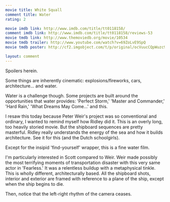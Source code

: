 ```yaml
---
movie title: White Squall
comment title: Water
rating: 2

movie imdb link: http://www.imdb.com/title/tt0118158/
comment imdb link: http://www.imdb.com/title/tt0118158/reviews-53
movie tmdb link: http://www.themoviedb.org/movie/10534
movie tmdb trailer: http://www.youtube.com/watch?v=69ZoLvE9SpQ
movie tmdb poster: http://cf2.imgobject.com/t/p/original/ocVuucCQpWuzc9hH7okjUE47znn.jpg

layout: comment
---
```


Spoilers herein.

Some things are inherently cinematic: explosions/fireworks, cars, architecture... and  water.

Water is a challenge though. Some projects are built around the opportunities that water  provides: 'Perfect Storm,' 'Master and Commander,' 'Hard Rain,' 'What Dreams May  Come...' and this.

I resaw this today because Peter Weir's project was so conventional and ordinary, I  wanted to remind myself how Ridley did it. This is an overly long, too heavily storied  movie. But the shipboard sequences are pretty masterful. Ridley really understands the  energy of the sea and how it builds architecture. See it for this (and the Dutch  schoolgirls).

Except for the insipid 'find-yourself' wrapper, this is a fine water film.

I'm particularly interested in Scott compared to Weir. Weir made possibly the most  terrifying moments of transportation disaster with this very same actor in 'Fearless.' It  was a relentless buildup with a metaphysical tinkle. This is wholly different,  architecturally based. All the shipboard shots, interior and exterior are framed with  reference to a plane of the ship, except when the ship begins to die.

Then, notice that the left-right rhythm of the camera ceases.